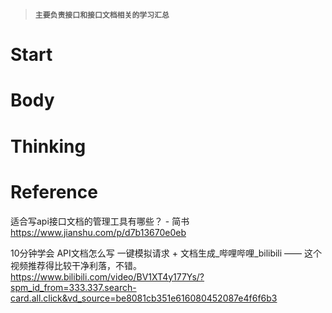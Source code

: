 >**`主要负责接口和接口文档相关的学习汇总`**

# Start



# Body



# Thinking



# Reference

适合写api接口文档的管理工具有哪些？ - 简书
https://www.jianshu.com/p/d7b13670e0eb

10分钟学会 API文档怎么写 一键模拟请求 + 文档生成_哔哩哔哩_bilibili —— 这个视频推荐得比较干净利落，不错。
https://www.bilibili.com/video/BV1XT4y177Ys/?spm_id_from=333.337.search-card.all.click&vd_source=be8081cb351e616080452087e4f6f6b3

